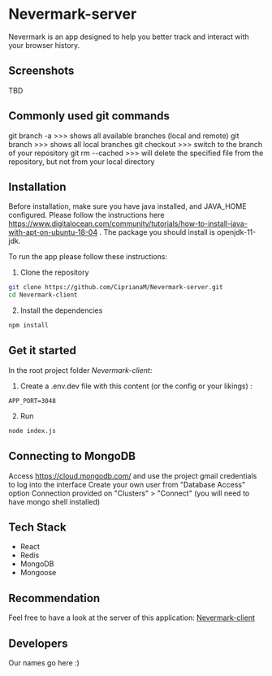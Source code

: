 # Nevermark-server

Nevermark is an app designed to help you better track and interact with your browser history.

## Screenshots

TBD

## Commonly used git commands

git branch -a >>> shows all available branches (local and remote)
git branch >>> shows all local branches
git checkout <nameOfBranch> >>> switch to the <nameOfBranch> branch of your repository
git rm --cached <nameOfFile> >>> will delete the specified file from the repository, but not from your local directory


## Installation

Before installation, make sure you have java installed, and JAVA_HOME configured. Please follow the instructions here https://www.digitalocean.com/community/tutorials/how-to-install-java-with-apt-on-ubuntu-18-04 . The package you should install is openjdk-11-jdk.

To run the app please follow these instructions:

1. Clone the repository
```bash
git clone https://github.com/CiprianaM/Nevermark-server.git
cd Nevermark-client
```
2. Install the dependencies

```bash
npm install
```
## Get it started
In the root project folder *Nevermark-client*:

1. Create a .env.dev file with this content (or the config or your likings) :
```
APP_PORT=3048
```

2. Run 
```bash
node index.js
```
## Connecting to MongoDB
Access https://cloud.mongodb.com/ and use the project gmail credentials to log into the interface
Create your own user from "Database Access" option
Connection provided on "Clusters" > "Connect" (you will need to have mongo shell installed)


## Tech Stack
* React
* Redis
* MongoDB
* Mongoose


## Recommendation
Feel free to have a look at the server of this application: [Nevermark-client](https://github.com/CiprianaM/Nevermark-client.git)

## Developers
Our names go here :)